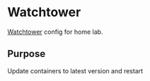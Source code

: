 # Watchtower
[Watchtower](https://containrrr.dev/watchtower/) config for home lab.

## Purpose
Update containers to latest version and restart

